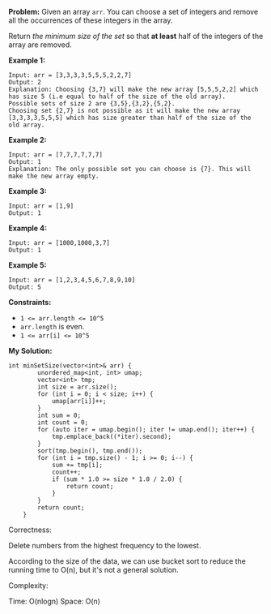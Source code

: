 **Problem:**
Given an array `arr`. You can choose a set of integers and remove all the occurrences of these integers in the array.

Return *the minimum size of the set* so that **at least** half of the integers of the array are removed.

 

**Example 1:**

```
Input: arr = [3,3,3,3,5,5,5,2,2,7]
Output: 2
Explanation: Choosing {3,7} will make the new array [5,5,5,2,2] which has size 5 (i.e equal to half of the size of the old array).
Possible sets of size 2 are {3,5},{3,2},{5,2}.
Choosing set {2,7} is not possible as it will make the new array [3,3,3,3,5,5,5] which has size greater than half of the size of the old array.
```

**Example 2:**

```
Input: arr = [7,7,7,7,7,7]
Output: 1
Explanation: The only possible set you can choose is {7}. This will make the new array empty.
```

**Example 3:**

```
Input: arr = [1,9]
Output: 1
```

**Example 4:**

```
Input: arr = [1000,1000,3,7]
Output: 1
```

**Example 5:**

```
Input: arr = [1,2,3,4,5,6,7,8,9,10]
Output: 5
```

 

**Constraints:**

- `1 <= arr.length <= 10^5`
- `arr.length` is even.
- `1 <= arr[i] <= 10^5`

**My Solution:**
```
int minSetSize(vector<int>& arr) {
        unordered_map<int, int> umap;
        vector<int> tmp;
        int size = arr.size();
        for (int i = 0; i < size; i++) {
            umap[arr[i]]++;
        }
        int sum = 0;
        int count = 0;
        for (auto iter = umap.begin(); iter != umap.end(); iter++) {
            tmp.emplace_back((*iter).second);
        }
        sort(tmp.begin(), tmp.end());
        for (int i = tmp.size() - 1; i >= 0; i--) {
            sum += tmp[i];
            count++;
            if (sum * 1.0 >= size * 1.0 / 2.0) {
                return count;
            }
        }
        return count;
    }
```
Correctness:

Delete numbers from the highest frequency to the lowest.

According to the size of the data, we can use bucket sort to reduce the running time to O(n), but it's not a general solution.

Complexity:

Time: O(nlogn)
Space: O(n)